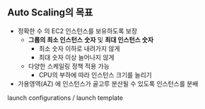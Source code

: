 
## Auto Scaling의 목표
- 정확한 수 의 EC2 인스턴스를 보유하도록 보장
	- **그룹의 최소 인스턴스** **숫자** 및 **최대 인스턴스 숫자**
		- 최소 숫자 이하로 내려가지 않게
		- 최대 숫자 이상 늘어나지 않게
	- 다양한 스케일링 정책 적용 가능
		- CPU의 부하에 따라 인스턴스 크기를 늘리기
- 가용영역(AZ) 에 인스턴스가 골고루 분산될 수 있도록 인스턴스를 분배


launch configurations / launch template